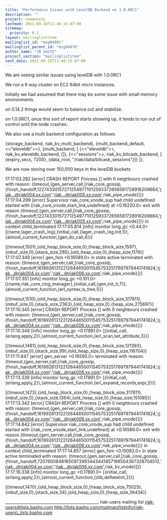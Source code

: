 ```yaml
---
title: "Performance Issues with LevelDB Backend on 1.0.0RC1"
description: ""
project: community
lastmod: 2011-09-26T11:40:15-07:00
sitemap:
  priority: 0.2
layout: mailinglistitem
mailinglist_id: "msg04881"
mailinglist_parent_id: "msg04878"
author_name: "JB Smith"
project_section: "mailinglistitem"
sent_date: 2011-09-26T11:40:15-07:00
---
```



We are seeing similar issues using levelDB with 1.0.0RC1

We run a 6 way cluster on EC2 64bit micro instances.

Initially we had assumed that there may be some issue with small memory 
environments.

on 0.14.2 things would seem to balance out and stabilize.

on 1.0.0RC1, once this sort of report starts showing up, it tends to run out of 
control until the node crashes.

We also use a multi backend configuration as follows:

{storage\_backend, riak\_kv\_multi\_backend},
{multi\_backend\_default, <<"eleveldb">>},
{multi\_backend, [
 {<<"eleveldb">>, riak\_kv\_eleveldb\_backend, []},
 {<<"sessions">>, riak\_kv\_bitcask\_backend, [
 {expiry\_secs, 7200},
 {data\_root, "/riak/data/bitcask\_sessions"}]}
]},

We are now storing over 150,000 keys in the levelDB buckets

17:17:03.282 [error] CRASH REPORT Process [] with 0 neighbours crashed with 
reason: 
{timeout,{gen\_server,call,[riak\_core\_gossip,{finish\_handoff,122743301572712549771012593372656581728916209664,'riak...@riak004.xx.com','riak...@riak005.xx.com',riak\_pipe\_vnode}]}}
17:17:04.299 [error] Supervisor riak\_core\_vnode\_sup had child undefined started 
with {riak\_core\_vnode,start\_link,undefined} at <0.16220.0> exit with reason 
{timeout,{gen\_server,call,[riak\_core\_gossip,{finish\_handoff,122743301572712549771012593372656581728916209664,'riak...@riak004.xx.com','riak...@riak005.xx.com',riak\_pipe\_vnode}]}}
 in context child\_terminated
17:17:05.814 [info] monitor long\_gc <0.44.0> 
[{name,lager\_crash\_log},{initial\_call,{lager\_crash\_log,init,1}},{almost\_current\_function,{gen,do\_call,4}}]
 
[{timeout,1501},{old\_heap\_block\_size,0},{heap\_block\_size,1597},{mbuf\_size,0},{stack\_size,285},{old\_heap\_size,0},{heap\_size,1179}]
17:17:07.349 [error] gen\_fsm <0.16589.0> in state active terminated with 
reason: 
{timeout,{gen\_server,call,[riak\_core\_gossip,{finish\_handoff,161992613122126446500115457532517697979441741824,'riak...@riak004.xx.com','riak...@riak006.xx.com',riak\_pipe\_vnode}]}}
17:17:07.351 [info] monitor long\_gc <0.101.0> 
[{name,riak\_core\_ring\_manager},{initial\_call,{gen,init\_it,7}},{almost\_current\_function,{erl\_syntax,is\_tree,1}}]
 
[{timeout,1510},{old\_heap\_block\_size,0},{heap\_block\_size,317811},{mbuf\_size,0},{stack\_size,2363},{old\_heap\_size,0},{heap\_size,275697}]
17:17:10.345 [error] CRASH REPORT Process [] with 0 neighbours crashed with 
reason: 
{timeout,{gen\_server,call,[riak\_core\_gossip,{finish\_handoff,161992613122126446500115457532517697979441741824,'riak...@riak004.xx.com','riak...@riak006.xx.com',riak\_pipe\_vnode}]}}
17:17:10.348 [info] monitor long\_gc <0.17891.0> 
[{initial\_call,{erlang,apply,2}},{almost\_current\_function,{erl\_scan,set\_attribute,3}}]
 
[{timeout,1481},{old\_heap\_block\_size,0},{heap\_block\_size,121393},{mbuf\_size,0},{stack\_size,99},{old\_heap\_size,0},{heap\_size,116704}]
17:17:11.847 [error] gen\_server <0.16590.0> terminated with reason: 
{timeout,{gen\_server,call,[riak\_core\_gossip,{finish\_handoff,161992613122126446500115457532517697979441741824,'riak...@riak004.xx.com','riak...@riak006.xx.com',riak\_pipe\_vnode}]}}
17:17:13.339 [info] monitor long\_gc <0.17891.0> 
[{initial\_call,{erlang,apply,2}},{almost\_current\_function,{erl\_expand\_records,expr,2}}]
 
[{timeout,1473},{old\_heap\_block\_size,0},{heap\_block\_size,317811},{mbuf\_size,0},{stack\_size,1364},{old\_heap\_size,0},{heap\_size,151085}]
17:17:13.342 [error] CRASH REPORT Process [] with 0 neighbours crashed with 
reason: 
{timeout,{gen\_server,call,[riak\_core\_gossip,{finish\_handoff,161992613122126446500115457532517697979441741824,'riak...@riak004.xx.com','riak...@riak006.xx.com',riak\_pipe\_vnode}]}}
17:17:14.842 [error] Supervisor riak\_core\_vnode\_sup had child undefined started 
with {riak\_core\_vnode,start\_link,undefined} at <0.16589.0> exit with reason 
{timeout,{gen\_server,call,[riak\_core\_gossip,{finish\_handoff,161992613122126446500115457532517697979441741824,'riak...@riak004.xx.com','riak...@riak006.xx.com',riak\_pipe\_vnode}]}}
 in context child\_terminated
17:17:14.857 [error] gen\_fsm <0.15083.0> in state active terminated with 
reason: 
{timeout,{gen\_server,call,[riak\_core\_gossip,{finish\_handoff,72076008481650973993443441457199504387328704512,'riak...@riak004.xx.com','riak...@riak006.xx.com',riak\_kv\_vnode}]}}
17:17:16.338 [info] monitor long\_gc <0.17891.0> 
[{initial\_call,{erlang,apply,2}},{almost\_current\_function,{zlib,deflateInit,2}}]
 
[{timeout,1470},{old\_heap\_block\_size,0},{heap\_block\_size,75025},{mbuf\_size,0},{stack\_size,34},{old\_heap\_size,0},{heap\_size,36434}]

\_\_\_\_\_\_\_\_\_\_\_\_\_\_\_\_\_\_\_\_\_\_\_\_\_\_\_\_\_\_\_\_\_\_\_\_\_\_\_\_\_\_\_\_\_\_\_
riak-users mailing list
riak-users@lists.basho.com
http://lists.basho.com/mailman/listinfo/riak-users\_lists.basho.com


